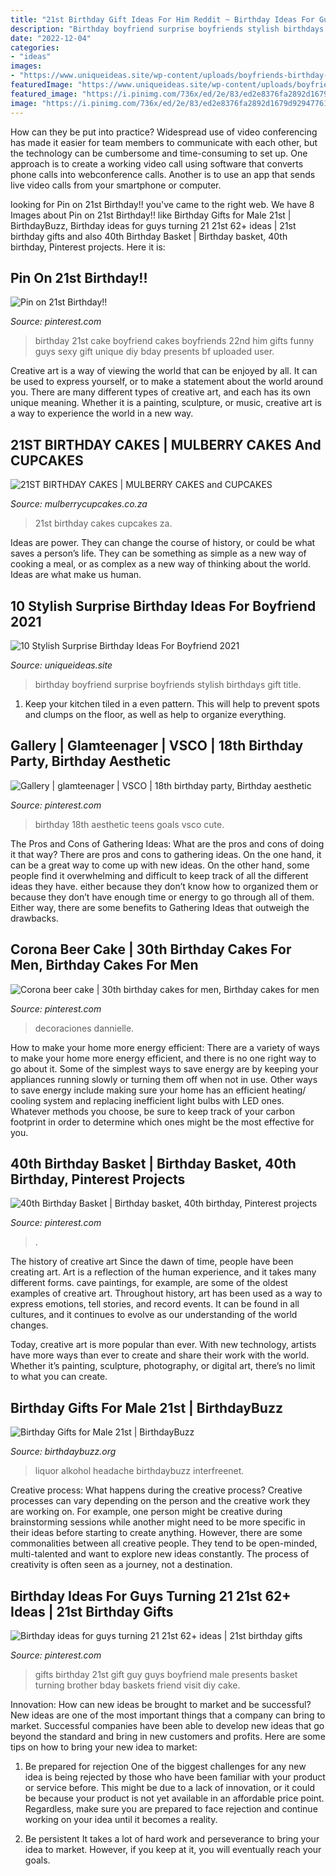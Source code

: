 ```yaml
---
title: "21st Birthday Gift Ideas For Him Reddit ~ Birthday Ideas For Guys Turning 21 21st 62+ Ideas"
description: "Birthday boyfriend surprise boyfriends stylish birthdays gift title"
date: "2022-12-04"
categories:
- "ideas"
images:
- "https://www.uniqueideas.site/wp-content/uploads/boyfriends-birthday-birthdays-pinterest-boyfriends-birthdays-4.jpg"
featuredImage: "https://www.uniqueideas.site/wp-content/uploads/boyfriends-birthday-birthdays-pinterest-boyfriends-birthdays-4.jpg"
featured_image: "https://i.pinimg.com/736x/ed/2e/83/ed2e8376fa2892d1679d92947761c5f5.jpg"
image: "https://i.pinimg.com/736x/ed/2e/83/ed2e8376fa2892d1679d92947761c5f5.jpg"
---
```



How can they be put into practice?
Widespread use of video conferencing has made it easier for team members to communicate with each other, but the technology can be cumbersome and time-consuming to set up. One approach is to create a working video call using software that converts phone calls into webconference calls. Another is to use an app that sends live video calls from your smartphone or computer.

	

		
looking for Pin on 21st Birthday!! you've came to the right web. We have 8 Images about Pin on 21st Birthday!! like Birthday Gifts for Male 21st | BirthdayBuzz, Birthday ideas for guys turning 21 21st 62+ ideas | 21st birthday gifts and also 40th Birthday Basket | Birthday basket, 40th birthday, Pinterest projects. Here it is:
		
    
## Pin On 21st Birthday!!

<img loading=lazy src="https://i.pinimg.com/originals/52/8f/d5/528fd55de3388a99a09a11d22bc0bd4b.jpg" onerror="this.onerror=null;this.src='https://tse3.mm.bing.net/th?id=OIP.VgRSPrqdNRyJUNvOwlSExwHaJ4&amp;pid=15.1';" alt="Pin on 21st Birthday!!">

_Source: pinterest.com_

>birthday 21st cake boyfriend cakes boyfriends 22nd him gifts funny guys sexy gift unique diy bday presents bf uploaded user. 

	

Creative art is a way of viewing the world that can be enjoyed by all. It can be used to express yourself, or to make a statement about the world around you. There are many different types of creative art, and each has its own unique meaning. Whether it is a painting, sculpture, or music, creative art is a way to experience the world in a new way.

    
## 21ST BIRTHDAY CAKES | MULBERRY CAKES And CUPCAKES

<img loading=lazy src="https://mulberrycupcakes.co.za/wp-content/flagallery/21st-birthday-cakes/webview/20161210_1105561.jpg" onerror="this.onerror=null;this.src='https://tse2.mm.bing.net/th?id=OIP.KLqThAq-IQGPqLy7wMd6pwHaKt&amp;pid=15.1';" alt="21ST BIRTHDAY CAKES | MULBERRY CAKES and CUPCAKES">

_Source: mulberrycupcakes.co.za_

>21st birthday cakes cupcakes za. 

	

Ideas are power. They can change the course of history, or could be what saves a person’s life. They can be something as simple as a new way of cooking a meal, or as complex as a new way of thinking about the world. Ideas are what make us human.

    
## 10 Stylish Surprise Birthday Ideas For Boyfriend 2021

<img loading=lazy src="https://www.uniqueideas.site/wp-content/uploads/boyfriends-birthday-birthdays-pinterest-boyfriends-birthdays-4.jpg" onerror="this.onerror=null;this.src='https://tse4.mm.bing.net/th?id=OIP.ea2rXla4_xYEttfTQfly9wHaJ4&amp;pid=15.1';" alt="10 Stylish Surprise Birthday Ideas For Boyfriend 2021">

_Source: uniqueideas.site_

>birthday boyfriend surprise boyfriends stylish birthdays gift title. 

	

1. Keep your kitchen tiled in a even pattern. This will help to prevent spots and clumps on the floor, as well as help to organize everything.

    
## Gallery | Glamteenager | VSCO | 18th Birthday Party, Birthday Aesthetic

<img loading=lazy src="https://i.pinimg.com/736x/ed/2e/83/ed2e8376fa2892d1679d92947761c5f5.jpg" onerror="this.onerror=null;this.src='https://tse1.mm.bing.net/th?id=OIP.cZx-ypBPM4VvWovgv1jS_QHaJq&amp;pid=15.1';" alt="Gallery | glamteenager | VSCO | 18th birthday party, Birthday aesthetic">

_Source: pinterest.com_

>birthday 18th aesthetic teens goals vsco cute. 

	

The Pros and Cons of Gathering Ideas: What are the pros and cons of doing it that way?
There are pros and cons to gathering ideas. On the one hand, it can be a great way to come up with new ideas. On the other hand, some people find it overwhelming and difficult to keep track of all the different ideas they have. either because they don’t know how to organized them or because they don’t have enough time or energy to go through all of them. Either way, there are some benefits to Gathering Ideas that outweigh the drawbacks.

    
## Corona Beer Cake | 30th Birthday Cakes For Men, Birthday Cakes For Men

<img loading=lazy src="https://i.pinimg.com/736x/57/e3/aa/57e3aafc4aeec7f2f8c53ae9b8bfe47e.jpg" onerror="this.onerror=null;this.src='https://tse1.mm.bing.net/th?id=OIP.xYFtAPeVriCPpwlduzfBJAHaJ3&amp;pid=15.1';" alt="Corona beer cake | 30th birthday cakes for men, Birthday cakes for men">

_Source: pinterest.com_

>decoraciones dannielle. 

	

How to make your home more energy efficient:
There are a variety of ways to make your home more energy efficient, and there is no one right way to go about it. Some of the simplest ways to save energy are by keeping your appliances running slowly or turning them off when not in use. Other ways to save energy include making sure your home has an efficient heating/ cooling system and replacing inefficient light bulbs with LED ones. Whatever methods you choose, be sure to keep track of your carbon footprint in order to determine which ones might be the most effective for you.

    
## 40th Birthday Basket | Birthday Basket, 40th Birthday, Pinterest Projects

<img loading=lazy src="https://i.pinimg.com/originals/73/69/27/7369270b0b1326b3a37a73ff0df8c0d3.jpg" onerror="this.onerror=null;this.src='https://tse3.mm.bing.net/th?id=OIP.yaX1I0mJN7KluP6uyldfVQHaJ4&amp;pid=15.1';" alt="40th Birthday Basket | Birthday basket, 40th birthday, Pinterest projects">

_Source: pinterest.com_

>. 

	

The history of creative art
Since the dawn of time, people have been creating art. Art is a reflection of the human experience, and it takes many different forms. cave paintings, for example, are some of the oldest examples of creative art.
Throughout history, art has been used as a way to express emotions, tell stories, and record events. It can be found in all cultures, and it continues to evolve as our understanding of the world changes.

 Today, creative art is more popular than ever. With new technology, artists have more ways than ever to create and share their work with the world. Whether it’s painting, sculpture, photography, or digital art, there’s no limit to what you can create.

    
## Birthday Gifts For Male 21st | BirthdayBuzz

<img loading=lazy src="https://birthdaybuzz.org/wp-content/uploads/2019/12/birthday-gifts-for-male-21st-awesome-21st-birthday-gift-featuring-21-dollars-shots-5-of-birthday-gifts-for-male-21st.jpg" onerror="this.onerror=null;this.src='https://tse1.mm.bing.net/th?id=OIP.QM6JqDYmLSzEatPGIgxPkQHaLH&amp;pid=15.1';" alt="Birthday Gifts for Male 21st | BirthdayBuzz">

_Source: birthdaybuzz.org_

>liquor alkohol headache birthdaybuzz interfreenet. 

	

Creative process: What happens during the creative process?
Creative processes can vary depending on the person and the creative work they are working on. For example, one person might be creative during brainstorming sessions while another might need to be more specific in their ideas before starting to create anything. However, there are some commonalities between all creative people. They tend to be open-minded, multi-talented and want to explore new ideas constantly. The process of creativity is often seen as a journey, not a destination.

    
## Birthday Ideas For Guys Turning 21 21st 62+ Ideas | 21st Birthday Gifts

<img loading=lazy src="https://i.pinimg.com/736x/15/91/d9/1591d918848bebecf52ff610c88fbe20.jpg" onerror="this.onerror=null;this.src='https://tse2.mm.bing.net/th?id=OIP.kFZZACn-QNgrML5cGsUIAgAAAA&amp;pid=15.1';" alt="Birthday ideas for guys turning 21 21st 62+ ideas | 21st birthday gifts">

_Source: pinterest.com_

>gifts birthday 21st gift guy guys boyfriend male presents basket turning brother bday baskets friend visit diy cake. 

	

Innovation: How can new ideas be brought to market and be successful?
New ideas are one of the most important things that a company can bring to market. Successful companies have been able to develop new ideas that go beyond the standard and bring in new customers and profits. Here are some tips on how to bring your new idea to market:
1. Be prepared for rejection
One of the biggest challenges for any new idea is being rejected by those who have been familiar with your product or service before. This might be due to a lack of innovation, or it could be because your product is not yet available in an affordable price point. Regardless, make sure you are prepared to face rejection and continue working on your idea until it becomes a reality.

2. Be persistent
It takes a lot of hard work and perseverance to bring your idea to market. However, if you keep at it, you will eventually reach your goals.

